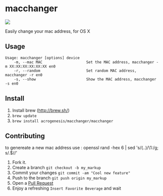 macchanger
==========

![](https://acrogenesis.com/macchanger/preview.png)

Easily change your mac address, for OS X

Usage
---

```
Usage: macchanger [options] device
    -m, --mac MAC                    Set the MAC address, macchanger -m XX:XX:XX:XX:XX:XX en0
    -r, --random                     Set random MAC address, macchanger -r en0
    -s, --show                       Show the MAC address, macchanger -s en0

```

Install
---

1. Install brew (http://brew.sh/)
2. `brew update`
3. `brew install acrogenesis/macchanger/macchanger`

Contributing
---

to genereate a new mac address use : openssl rand -hex 6 | sed 's/\(..\)/\1:/g; s/.$//'
1. Fork it.
2. Create a branch `git checkout -b my_markup`
3. Commit your changes `git commit -am "Cool new feature"`
4. Push to the branch `git push origin my_markup`
5. Open a [Pull Request][1]
6. Enjoy a refreshing `Insert Favorite Beverage` and wait

[1]: https://github.com/acrogenesis/macchanger/pulls
